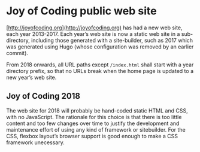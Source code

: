 # Joy of Coding public web site

[http://joyofcoding.org](http://joyofcoding.org) has had a new web site, each year 2013-2017.
Each year’s web site is now a static web site in a sub-directory, including those generated with a site-builder, such as 2017 which was generated using Hugo (whose configuration was removed by an earlier commit).

From 2018 onwards, all URL paths except `/index.html` shall start with a year directory prefix, so that no URLs break when the home page is updated to a new year’s web site.

## Joy of Coding 2018

The web site for 2018 will probably be hand-coded static HTML and CSS, with no JavaScript.
The rationale for this choice is that there is too little content and too few changes over time to justify the development and maintenance effort of using any kind of framework or sitebuilder.
For the CSS, flexbox layout’s browser support is good enough to make a CSS framework unecessary.
